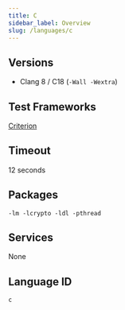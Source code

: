 ```yaml
---
title: C
sidebar_label: Overview
slug: /languages/c
---
```



## Versions

- Clang 8 / C18 (`-Wall -Wextra`)

## Test Frameworks
[Criterion](https://criterion.readthedocs.io/en/master/)

## Timeout
12 seconds

## Packages

`-lm -lcrypto -ldl -pthread`

## Services
None

## Language ID

`c`
